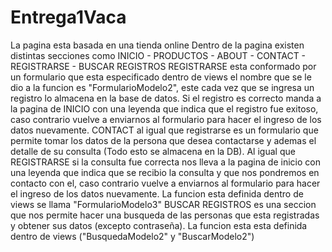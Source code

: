 # Entrega1Vaca
La pagina esta basada en una tienda online
Dentro de la pagina existen distintas secciones como INICIO - PRODUCTOS - ABOUT - CONTACT - REGISTRARSE - BUSCAR REGISTROS
REGISTRARSE esta conformado por un formulario que esta especificado dentro de views el nombre que se le dio a la funcion es "FormularioModelo2", este cada vez que se ingresa un registro lo almacena en la base de datos. Si el registro es correcto manda a la pagina de INICIO con una leyenda que indica que el registro fue exitoso, caso contrario vuelve a enviarnos al formulario para hacer el ingreso de los datos nuevamente.
CONTACT al igual que registrarse es un formulario que permite tomar los datos de la persona que desea contactarse y ademas el detalle de su consulta (Todo esto se almacena en la DB). Al igual que REGISTRARSE si la consulta fue correcta nos lleva a la pagina de inicio con una leyenda que indica que se recibio la consulta y que nos pondremos en contacto con el, caso contrario vuelve a enviarnos al formulario para hacer el ingreso de los datos nuevamente. La funcion esta definida dentro de views se llama "FormularioModelo3"
BUSCAR REGISTROS es una seccion que nos permite hacer una busqueda de las personas que esta registradas y obtener sus datos (excepto contraseña). La funcion esta esta definida dentro de views ("BusquedaModelo2" y "BuscarModelo2")
